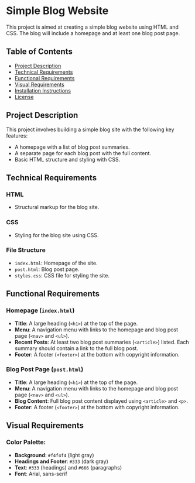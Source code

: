 # Simple Blog Website

This project is aimed at creating a simple blog website using HTML and CSS. The blog will include a homepage and at least one blog post page.

## Table of Contents
- [Project Description](#project-description)
- [Technical Requirements](#technical-requirements)
- [Functional Requirements](#functional-requirements)
- [Visual Requirements](#visual-requirements)
- [Installation Instructions](#installation-instructions)
- [License](#license)

## Project Description

This project involves building a simple blog site with the following key features:
- A homepage with a list of blog post summaries.
- A separate page for each blog post with the full content.
- Basic HTML structure and styling with CSS.

## Technical Requirements

### HTML
- Structural markup for the blog site.

### CSS
- Styling for the blog site using CSS.

### File Structure
- `index.html`: Homepage of the site.
- `post.html`: Blog post page.
- `styles.css`: CSS file for styling the site.

## Functional Requirements

### Homepage (`index.html`)
- **Title**: A large heading (`<h1>`) at the top of the page.
- **Menu**: A navigation menu with links to the homepage and blog post page (`<nav>` and `<ul>`).
- **Recent Posts**: At least two blog post summaries (`<article>`) listed. Each summary should contain a link to the full blog post.
- **Footer**: A footer (`<footer>`) at the bottom with copyright information.

### Blog Post Page (`post.html`)
- **Title**: A large heading (`<h1>`) at the top of the page.
- **Menu**: A navigation menu with links to the homepage and blog post page (`<nav>` and `<ul>`).
- **Blog Content**: Full blog post content displayed using `<article>` and `<p>`.
- **Footer**: A footer (`<footer>`) at the bottom with copyright information.

## Visual Requirements

### Color Palette:
- **Background**: `#f4f4f4` (light gray)
- **Headings and Footer**: `#333` (dark gray)
- **Text**: `#333` (headings) and `#666` (paragraphs)
- **Font**: Arial, sans-serif




